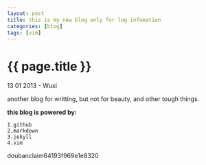 ```yaml
---
layout: post
title: this is my new blog only for log infomation 
categories: [blog] 
tags: [vim]
---
```


{{ page.title }}
================

<p class="meta">13 01 2013 - Wuxi</p>


another blog for writting, but not for beauty, and other tough things.

**this blog is powered by:**
    
    1.github
    2.markdown
    3.jekyll
    4.vim

doubanclaim64193f969e1e8320
